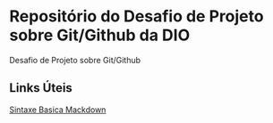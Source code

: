 # Repositório do Desafio de Projeto sobre Git/Github da DIO
Desafio de Projeto sobre Git/Github
## Links Úteis
[Sintaxe Basica Mackdown](https://www.markdownguide.org/basic-syntax/)
